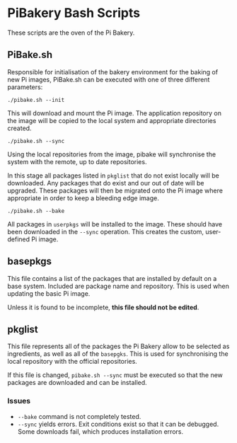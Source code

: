 # PiBakery Bash Scripts

These scripts are the oven of the Pi Bakery.

## PiBake.sh

Responsible for initialisation of the bakery environment for the baking of new Pi
images, PiBake.sh can be executed with one of three different parameters:

    ./pibake.sh --init

This will download and mount the Pi image. The application repository on the
image will be copied to the local system and appropriate directories created.

    ./pibake.sh --sync

Using the local repositories from the image, pibake will synchronise the system
with the remote, up to date repositories. 

In this stage all packages listed in `pkglist` that do not exist locally will be 
downloaded. Any packages that do exist and our out of date will be upgraded.
These packages will then be migrated onto the Pi image where appropriate in
order to keep a bleeding edge image.

    ./pibake.sh --bake

All packages in `userpkgs` will be installed to the image. These should have
been downloaded in the `--sync` operation. This creates the custom,
user-defined Pi image.

## basepkgs

This file contains a list of the packages that are installed by default on a
base system. Included are package name and repository. This is used when
updating the basic Pi image. 

Unless it is found to be incomplete, **this file should not be edited**.

## pkglist

This file represents all of the packages the Pi Bakery allow to be selected as
ingredients, as well as all of the `basepgks`. This is used for synchronising
the local repository with the official repositories. 

If this file is changed, `pibake.sh --sync` must be executed so that the
new packages are downloaded and can be installed.

### Issues

 - `--bake` command is not completely tested.
 - `--sync` yields errors. Exit conditions exist so that it can be debugged.
   Some downloads fail, which produces installation errors.

